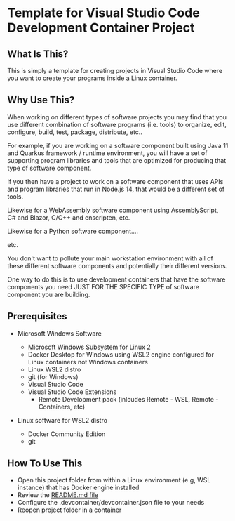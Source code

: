 # Template for Visual Studio Code Development Container Project

## What Is This?

This is simply a template for creating projects in Visual Studio Code where you want to create your programs inside a Linux container. 

## Why Use This?

When working on different types of software projects you may find that you use different combination of software programs (i.e. tools) to organize, edit, configure, build, test, package, distribute, etc..  

For example, if you are working on a software component built using Java 11 and Quarkus framework / runtime environment, you will have a set of supporting program libraries and tools that are optimized for producing that type of software component.

If you then have a project to work on a software component that uses APIs and program libraries that run in Node.js 14, that would be a different set of tools.

Likewise for a WebAssembly software component using AssemblyScript, C# and Blazor, C/C++ and enscripten, etc.

Likewise for a Python software component....

etc.

You don't want to pollute your main workstation environment with all of these different software components and potentially their different versions.

One way to do this is to use development containers that have the software components you need JUST FOR THE SPECIFIC TYPE of software component you are building. 

## Prerequisites

* Microsoft Windows Software
  * Microsoft Windows Subsystem for Linux 2
  * Docker Desktop for Windows using WSL2 engine configured for Linux containers not Windows containers
  * Linux WSL2 distro
  * git (for Windows)
  * Visual Studio Code
  * Visual Studio Code Extensions
    * Remote Development pack (inlcudes Remote - WSL, Remote - Containers, etc)
    
* Linux software for WSL2 distro
  * Docker Community Edition
  * git

## How To Use This

* Open this project folder from within a Linux environment (e.g, WSL instance) that has Docker engine installed
* Review the [README.md file](.devcontainer/README.md)
* Configure the .devcontainer/devcontainer.json file to your needs
* Reopen project folder in a container